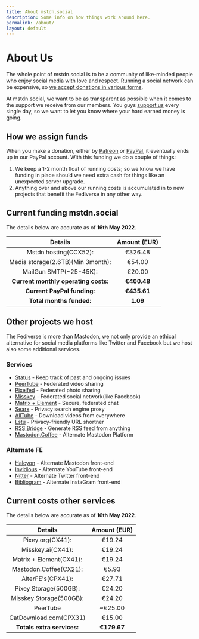 ```yaml
---
title: About mstdn.social
description: Some info on how things work around here.
permalink: /about/
layout: default
---
```

# About Us

The whole point of mstdn.social is to be a community of like-minded people who enjoy social media with love and respect. Running a social network can be expensive, so [we accept donations in various forms](/support).

At mstdn.social, we want to be as transparent as possible when it comes to the support we receive from our members. You guys [support us](/support) every single day, so we want to let you know where your hard earned money is going.

## How we assign funds

When you make a donation, either by [Patreon](https://patreon.com/Mstdn) or [PayPal](https://paypal.me/stuxOS), it eventually ends up in our PayPal account. With this funding we do a couple of things:

1.  We keep a 1-2 month float of running costs; so we know we have funding in place should we need extra cash for things like an unexpected server upgrade.
2.  Anything over and above our running costs is accumulated in to new projects that benefit the Fediverse in any other way.

## Current funding mstdn.social

The details below are accurate as of **16th May 2022**.

|             Details            | Amount (EUR) |
|:------------------------------:|:------------:|
| Mstdn hosting(CCX52): | €326.48       |
| Media storage(2.6TB)(Min 3month): | €54.00       |
| MailGun SMTP(~25-45K): | €20.00       |
| **Current monthly operating costs:** | **€400.48**      |
| **Current PayPal funding:**       | **€435.61** |
| **Total months funded:**           | **1.09**   |

## Other projects we host

The Fediverse is more than Mastodon, we not only provide an ethical alternative for social media platforms like Twitter and Facebook but we host also some additional services.

### Services

-   [Status](https://status.mstdn.social/) - Keep track of past and ongoing issues
-   [PeerTube](https://peertube.tv/) - Federated video sharing
-   [Pixelfed](https://pixey.org/) - Federated photo sharing
-   [Misskey](https://misskey.ai/) - Federated social network(like Facebook)
-   [Matrix + Element](https://chat.mstdn.social/) - Secure, federated chat
-   [Searx](https://searx.mstdn.social/) - Privacy search engine proxy
-   [AllTube](https://ytd.mstdn.social/) - Download videos from everywhere
-   [Lstu](https://lstu.mstdn.social/) - Privacy-friendly URL shortner
-   [RSS Bridge](https://rss.mstdn.social/) - Generate RSS feed from anything
-   [Mastodon.Coffee](https://mastodon.coffee/) - Alternate Mastodon Platform

### Alternate FE

-   [Halcyon](https://halcyon.mstdn.social/) - Alternate Mastodon front-end
-   [Invidious](https://yt.mstdn.social/) - Alternate YouTube front-end
-   [Nitter](https://nitter.mstdn.social/) - Alternate Twitter front-end
-   [Bibliogram](https://bibliogram.mstdn.social/) - Alternate InstaGram front-end


## Current costs other services

The details below are accurate as of **16th May 2022**.

|             Details            | Amount (EUR) |
|:------------------------------:|:------------:|
| Pixey.org(CX41): | €19.24       |
| Misskey.ai(CX41): | €19.24       |
| Matrix + Element(CX41): | €19.24       |
| Mastodon.Coffee(CX21): | €5.93       |
| AlterFE's(CPX41): | €27.71       |
| Pixey Storage(500GB): | €24.20       |
| Misskey Storage(500GB): | €24.20       |
| PeerTube | ~€25.00      |
| CatDownload.com(CPX31)       | €15.00 |
| **Totals extra services:**           | **€179.67**   |
